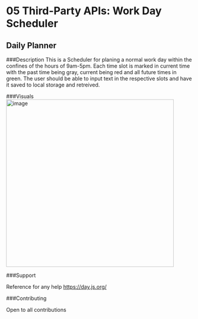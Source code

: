 # 05 Third-Party APIs: Work Day Scheduler

## Daily Planner




###Description
This is a Scheduler for planing a normal work day within the confines of the hours of 9am-5pm. Each time slot is marked in current time with the past time being gray, current being red and all future times in green. The user should be able to input text in the respective slots and have it saved to local storage and retreived.


###Visuals
<img width="452" alt="image" src="https://user-images.githubusercontent.com/118090944/210286123-39c33e58-de09-497f-9349-9edba30c519c.png">



###Support

Reference for any help
https://day.js.org/


###Contributing

Open to all contributions

